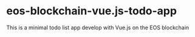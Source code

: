 # eos-blockchain-vue.js-todo-app
This is a minimal todo list app develop with Vue.js on the EOS blockchain
